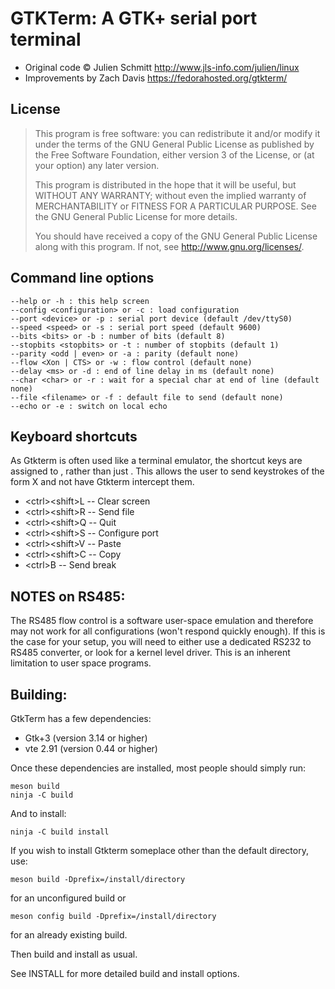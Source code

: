 # GTKTerm: A GTK+ serial port terminal

 * Original code &copy; Julien Schmitt <http://www.jls-info.com/julien/linux>
 * Improvements by Zach Davis <https://fedorahosted.org/gtkterm/>

## License

>    This program is free software: you can redistribute it and/or modify
>    it under the terms of the GNU General Public License as published by
>    the Free Software Foundation, either version 3 of the License, or
>    (at your option) any later version.
>
>    This program is distributed in the hope that it will be useful,
>    but WITHOUT ANY WARRANTY; without even the implied warranty of
>    MERCHANTABILITY or FITNESS FOR A PARTICULAR PURPOSE.  See the
>    GNU General Public License for more details.
>
>    You should have received a copy of the GNU General Public License
>    along with this program.  If not, see <http://www.gnu.org/licenses/>.


## Command line options
    --help or -h : this help screen
    --config <configuration> or -c : load configuration
    --port <device> or -p : serial port device (default /dev/ttyS0)
    --speed <speed> or -s : serial port speed (default 9600)
    --bits <bits> or -b : number of bits (default 8)
    --stopbits <stopbits> or -t : number of stopbits (default 1)
    --parity <odd | even> or -a : parity (default none)
    --flow <Xon | CTS> or -w : flow control (default none)
    --delay <ms> or -d : end of line delay in ms (default none)
    --char <char> or -r : wait for a special char at end of line (default none)
    --file <filename> or -f : default file to send (default none)
    --echo or -e : switch on local echo

## Keyboard shortcuts
As Gtkterm is often used like a terminal emulator,
the shortcut keys are assigned to <ctrl><shift>, rather than just
<ctrl>.  This allows the user to send keystrokes of the form <ctrl>X
and not have Gtkterm intercept them.

 * &lt;ctrl>&lt;shift>L -- Clear screen
 * &lt;ctrl>&lt;shift>R -- Send file
 * &lt;ctrl>&lt;shift>Q -- Quit
 * &lt;ctrl>&lt;shift>S -- Configure port
 * &lt;ctrl>&lt;shift>V -- Paste
 * &lt;ctrl>&lt;shift>C -- Copy
 * &lt;ctrl>B	 -- Send break

## NOTES on RS485:
The RS485 flow control is a software user-space emulation and therefore
may not work for all configurations (won't respond quickly enough).  If this is
the case for your setup, you will need to either use a dedicated RS232 to 
RS485 converter, or look for a kernel level driver.  This is an inherent 
limitation to user space programs.


## Building:
GtkTerm has a few dependencies:

  * Gtk+3 (version 3.14 or higher)
  * vte 2.91 (version 0.44 or higher)

Once these dependencies are installed, most people should simply run:

    meson build
    ninja -C build

And to install:

    ninja -C build install

If you wish to install Gtkterm someplace other than the default directory, use:

    meson build -Dprefix=/install/directory
    
for an unconfigured build or

    meson config build -Dprefix=/install/directory
    
for an already existing build.

Then build and install as usual.

See INSTALL for more detailed build and install options.
